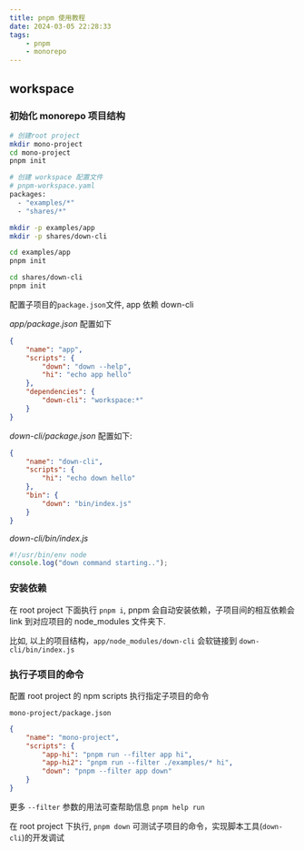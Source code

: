 ```yaml
---
title: pnpm 使用教程
date: 2024-03-05 22:28:33
tags:
    - pnpm
    - monorepo
---
```


## workspace

### 初始化 monorepo 项目结构

```bash
# 创建root project
mkdir mono-project
cd mono-project
pnpm init

# 创建 workspace 配置文件
# pnpm-workspace.yaml
packages:
  - "examples/*"
  - "shares/*"

mkdir -p examples/app
mkdir -p shares/down-cli

cd examples/app
pnpm init

cd shares/down-cli
pnpm init

```

配置子项目的`package.json`文件, app 依赖 down-cli

_app/package.json_ 配置如下

```json
{
    "name": "app",
    "scripts": {
        "down": "down --help",
        "hi": "echo app hello"
    },
    "dependencies": {
        "down-cli": "workspace:*"
    }
}
```

_down-cli/package.json_ 配置如下:

```json
{
    "name": "down-cli",
    "scripts": {
        "hi": "echo down hello"
    },
    "bin": {
        "down": "bin/index.js"
    }
}
```

_down-cli/bin/index.js_

```js
#!/usr/bin/env node
console.log("down command starting..");
```

### 安装依赖

在 root project 下面执行 `pnpm i`, pnpm 会自动安装依赖，子项目间的相互依赖会 link 到对应项目的 node_modules 文件夹下.

比如, 以上的项目结构，`app/node_modules/down-cli` 会软链接到 `down-cli/bin/index.js`

### 执行子项目的命令

配置 root project 的 npm scripts 执行指定子项目的命令

`mono-project/package.json`

```json
{
    "name": "mono-project",
    "scripts": {
        "app-hi": "pnpm run --filter app hi",
        "app-hi2": "pnpm run --filter ./examples/* hi",
        "down": "pnpm --filter app down"
    }
}
```

更多 `--filter` 参数的用法可查帮助信息 `pnpm help run`

在 root project 下执行, `pnpm down` 可测试子项目的命令，实现脚本工具(`down-cli`)的开发调试
